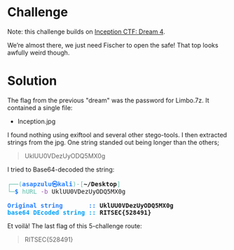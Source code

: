 # Challenge

Note: this challenge builds on [Inception CTF: Dream 4](https://github.com/AsapZulu1/CTF-writeups/blob/main/RITSEC-CTF-2021/STEGO/Inception%20CTF:%20Dream%204/Challenge%20and%20writeup.md).

We’re almost there, we just need Fischer to open the safe! That top looks awfully weird though.

# Solution

The flag from the previous "dream" was the password for Limbo.7z. It contained a single file:
* Inception.jpg

I found nothing using exiftool and several other stego-tools. I then extracted strings from the jpg. One string standed out being longer than the others;
> UklUU0VDezUyODQ5MX0g
> 

I tried to Base64-decoded the string:
<pre><font color="#5EBDAB">┌──(</font><font color="#277FFF"><b>asapzulu㉿kali</b></font><font color="#5EBDAB">)-[</font><b>~/Desktop</b><font color="#5EBDAB">]</font>
<font color="#5EBDAB">└─</font><font color="#277FFF"><b>$</b></font> <font color="#5EBDAB">hURL</font> <font color="#9755B3">-b</font> UklUU0VDezUyODQ5MX0g

<font color="#277FFF"><b>Original string       :: </b></font><b>UklUU0VDezUyODQ5MX0g</b>
<font color="#05A1F7"><b>base64 DEcoded string :: </b></font><b>RITSEC{528491} </b></pre>

Et voilà! 
The last flag of this 5-challenge route:
> RITSEC{528491}
> 
